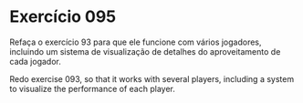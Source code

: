 # Exercício 095

Refaça o exercício 93 para que ele funcione com vários jogadores, incluindo um sistema de visualização de detalhes do aproveitamento de cada jogador.

Redo exercise 093, so that it works with several players, including a system to visualize the performance of each player.
